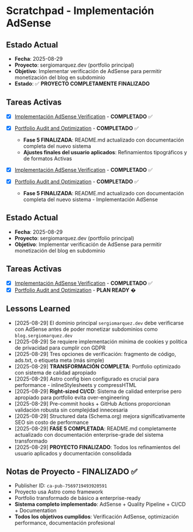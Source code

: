 # Scratchpad - Implementación AdSense

## Estado Actual

- **Fecha**: 2025-08-29
- **Proyecto**: sergiomarquez.dev (portfolio principal)
- **Objetivo**: Implementar verificación de AdSense para permitir monetización del blog en subdominio
- **Estado**: ✅ **PROYECTO COMPLETAMENTE FINALIZADO**

## Tareas Activas

- [x] [Implementación AdSense Verification](./implementation-plan/adsense-verification.md) - **COMPLETADO** ✅
- [x] [Portfolio Audit and Optimization](./implementation-plan/portfolio-audit.md) - **COMPLETADO** ✅
  - **Fase 5 FINALIZADA**: README.md actualizado con documentación completa del nuevo sistema
  - **Ajustes finales del usuario aplicados**: Refinamientos tipográficos y de formatos Activas

- [x] [Implementación AdSense Verification](./implementation-plan/adsense-verification.md) - **COMPLETADO** ✅
- [x] [Portfolio Audit and Optimization](./implementation-plan/portfolio-audit.md) - **COMPLETADO** ✅
  - **Fase 5 FINALIZADA**: README.md actualizado con documentación completa del nuevo sistema - Implementación AdSense

## Estado Actual

- **Fecha**: 2025-08-29
- **Proyecto**: sergiomarquez.dev (portfolio principal)
- **Objetivo**: Implementar verificación de AdSense para permitir monetización del blog en subdominio

## Tareas Activas

- [x] [Implementación AdSense Verification](./implementation-plan/adsense-verification.md) - **COMPLETADO** ✅
- [x] [Portfolio Audit and Optimization](./implementation-plan/portfolio-audit.md) - **PLAN READY** �

## Lessons Learned

- [2025-08-29] El dominio principal `sergiomarquez.dev` debe verificarse con AdSense antes de poder monetizar subdominios como `blog.sergiomarquez.dev`
- [2025-08-29] Se requiere implementación mínima de cookies y política de privacidad para cumplir con GDPR
- [2025-08-29] Tres opciones de verificación: fragmento de código, ads.txt, o etiqueta meta (más simple)
- [2025-08-29] **TRANSFORMACIÓN COMPLETA**: Portfolio optimizado con sistema de calidad apropiado
- [2025-08-29] Astro config bien configurado es crucial para performance - inlineStylesheets y compressHTML
- [2025-08-29] **Right-sized CI/CD**: Sistema de calidad enterprise pero apropiado para portfolio evita over-engineering
- [2025-08-29] Pre-commit hooks + GitHub Actions proporcionan validación robusta sin complejidad innecesaria
- [2025-08-29] Structured data (Schema.org) mejora significativamente SEO sin costo de performance
- [2025-08-29] **FASE 5 COMPLETADA**: README.md completamente actualizado con documentación enterprise-grade del sistema transformado
- [2025-08-29] **PROYECTO FINALIZADO**: Todos los refinamientos del usuario aplicados y documentación consolidada

## Notas de Proyecto - FINALIZADO ✅

- Publisher ID: `ca-pub-7569719493920591`
- Proyecto usa Astro como framework
- Portfolio transformado de básico a enterprise-ready
- **Sistema completo implementado**: AdSense + Quality Pipeline + CI/CD + Documentation
- **Todos los objetivos cumplidos**: Verificación AdSense, optimización performance, documentación profesional
